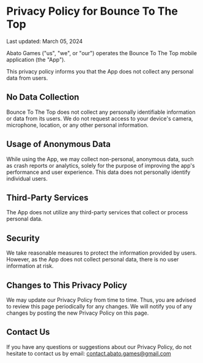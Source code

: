 # Privacy Policy for Bounce To The Top

Last updated: March 05, 2024

Abato Games ("us", "we", or "our") operates the Bounce To The Top mobile application (the "App").

This privacy policy informs you that the App does not collect any personal data from users.

## No Data Collection

Bounce To The Top does not collect any personally identifiable information or data from its users. We do not request access to your device's camera, microphone, location, or any other personal information.

## Usage of Anonymous Data

While using the App, we may collect non-personal, anonymous data, such as crash reports or analytics, solely for the purpose of improving the app's performance and user experience. This data does not personally identify individual users.

## Third-Party Services

The App does not utilize any third-party services that collect or process personal data.

## Security

We take reasonable measures to protect the information provided by users. However, as the App does not collect personal data, there is no user information at risk.

## Changes to This Privacy Policy

We may update our Privacy Policy from time to time. Thus, you are advised to review this page periodically for any changes. We will notify you of any changes by posting the new Privacy Policy on this page.

## Contact Us

If you have any questions or suggestions about our Privacy Policy, do not hesitate to contact us by email: contact.abato.games@gmail.com
